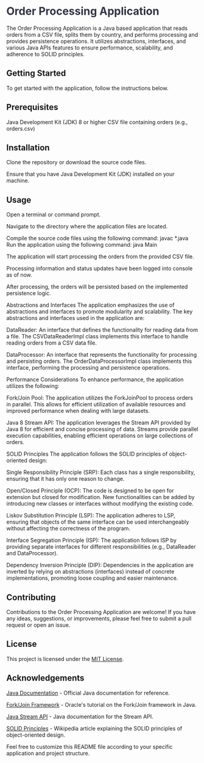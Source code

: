 <h1 style="font-weight: bold; color: #334;">Order Processing Application</h1>

<p>
The Order Processing Application is a Java based application that reads orders from a CSV file, splits them by country, and performs processing and provides persistence operations. It utilizes abstractions, interfaces, and various Java APIs features to ensure performance, scalability, and adherence to SOLID principles.
</p>

<h2>Getting Started</h2>
To get started with the application, follow the instructions below.

<h2>Prerequisites</h2>
Java Development Kit (JDK) 8 or higher
CSV file containing orders (e.g., orders.csv)

<h2>Installation</h2>
Clone the repository or download the source code files.

Ensure that you have Java Development Kit (JDK) installed on your machine.

<h2>Usage</h2>
Open a terminal or command prompt.

Navigate to the directory where the application files are located.

Compile the source code files using the following command: javac *.java
Run the application using the following command: java Main

<p>
The application will start processing the orders from the provided CSV file.

Processing information and status updates have been logged into console as of now.

After processing, the orders will be persisted based on the implemented persistence logic.

Abstractions and Interfaces
The application emphasizes the use of abstractions and interfaces to promote modularity and scalability. The key abstractions and interfaces used in the application are:

DataReader: An interface that defines the functionality for reading data from a file. The CSVDataReaderImpl class implements this interface to handle reading orders from a CSV data file.

DataProcessor: An interface that represents the functionality for processing and persisting orders. The OrderDataProcessorImpl class implements this interface, performing the processing and persistence operations.

Performance Considerations
To enhance performance, the application utilizes the following:

Fork/Join Pool: The application utilizes the ForkJoinPool to process orders in parallel. This allows for efficient utilization of available resources and improved performance when dealing with large datasets.

Java 8 Stream API: The application leverages the Stream API provided by Java 8 for efficient and concise processing of data. Streams provide parallel execution capabilities, enabling efficient operations on large collections of orders.

SOLID Principles
The application follows the SOLID principles of object-oriented design:

Single Responsibility Principle (SRP): Each class has a single responsibility, ensuring that it has only one reason to change.

Open/Closed Principle (OCP): The code is designed to be open for extension but closed for modification. New functionalities can be added by introducing new classes or interfaces without modifying the existing code.

Liskov Substitution Principle (LSP): The application adheres to LSP, ensuring that objects of the same interface can be used interchangeably without affecting the correctness of the program.

Interface Segregation Principle (ISP): The application follows ISP by providing separate interfaces for different responsibilities (e.g., DataReader and DataProcessor).

Dependency Inversion Principle (DIP): Dependencies in the application are inverted by relying on abstractions (interfaces) instead of concrete implementations, promoting loose coupling and easier maintenance.
</p>

<h2>Contributing</h2>
Contributions to the Order Processing Application are welcome! If you have any ideas, suggestions, or improvements, please feel free to submit a pull request or open an issue.

<h2>License</h2>
This project is licensed under the <a href="https://opensource.org/licenses/MIT">MIT License</a>.

<h2>Acknowledgements</h2>
<a href="https://docs.oracle.com/en/java/">Java Documentation</a> - Official Java documentation for reference.</br>

<a href="https://docs.oracle.com/javase/tutorial/essential/concurrency/forkjoin.html">Fork/Join Framework</a> - Oracle's tutorial on the Fork/Join framework in Java.

<a href="https://docs.oracle.com/javase/8/docs/api/java/util/stream/Stream.html">Java Stream API</a> - Java documentation for the Stream API.

<a href="https://en.wikipedia.org/wiki/SOLID">SOLID Principles</a> - Wikipedia article explaining the SOLID principles of object-oriented design.

Feel free to customize this README file according to your specific application and project structure.
